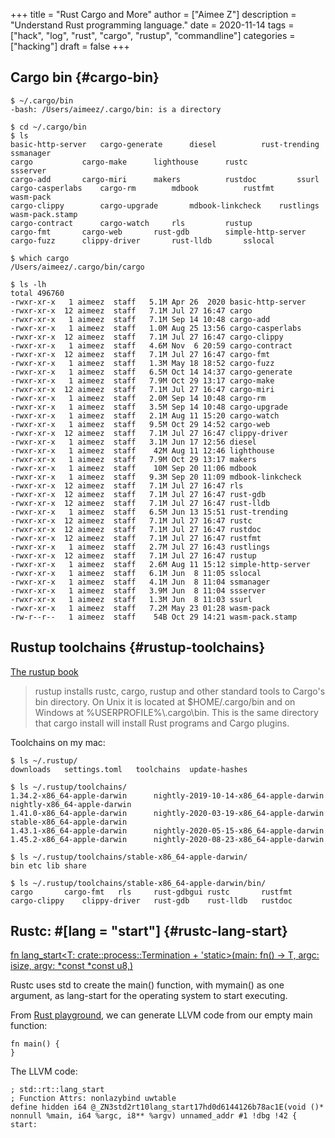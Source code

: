+++
title = "Rust Cargo and More"
author = ["Aimee Z"]
description = "Understand Rust programming language."
date = 2020-11-14
tags = ["hack", "log", "rust", "cargo", "rustup", "commandline"]
categories = ["hacking"]
draft = false
+++

## Cargo bin {#cargo-bin}

```nil
$ ~/.cargo/bin
-bash: /Users/aimeez/.cargo/bin: is a directory

$ cd ~/.cargo/bin
$ ls
basic-http-server	cargo-generate		diesel			rust-trending		ssmanager
cargo			cargo-make		lighthouse		rustc			ssserver
cargo-add		cargo-miri		makers			rustdoc			ssurl
cargo-casperlabs	cargo-rm		mdbook			rustfmt			wasm-pack
cargo-clippy		cargo-upgrade		mdbook-linkcheck	rustlings		wasm-pack.stamp
cargo-contract		cargo-watch		rls			rustup
cargo-fmt		cargo-web		rust-gdb		simple-http-server
cargo-fuzz		clippy-driver		rust-lldb		sslocal

$ which cargo
/Users/aimeez/.cargo/bin/cargo

$ ls -lh
total 496760
-rwxr-xr-x   1 aimeez  staff   5.1M Apr 26  2020 basic-http-server
-rwxr-xr-x  12 aimeez  staff   7.1M Jul 27 16:47 cargo
-rwxr-xr-x   1 aimeez  staff   7.1M Sep 14 10:48 cargo-add
-rwxr-xr-x   1 aimeez  staff   1.0M Aug 25 13:56 cargo-casperlabs
-rwxr-xr-x  12 aimeez  staff   7.1M Jul 27 16:47 cargo-clippy
-rwxr-xr-x   1 aimeez  staff   4.6M Nov  6 20:59 cargo-contract
-rwxr-xr-x  12 aimeez  staff   7.1M Jul 27 16:47 cargo-fmt
-rwxr-xr-x   1 aimeez  staff   1.3M May 18 18:52 cargo-fuzz
-rwxr-xr-x   1 aimeez  staff   6.5M Oct 14 14:37 cargo-generate
-rwxr-xr-x   1 aimeez  staff   7.9M Oct 29 13:17 cargo-make
-rwxr-xr-x  12 aimeez  staff   7.1M Jul 27 16:47 cargo-miri
-rwxr-xr-x   1 aimeez  staff   2.0M Sep 14 10:48 cargo-rm
-rwxr-xr-x   1 aimeez  staff   3.5M Sep 14 10:48 cargo-upgrade
-rwxr-xr-x   1 aimeez  staff   2.1M Aug 11 15:20 cargo-watch
-rwxr-xr-x   1 aimeez  staff   9.5M Oct 29 14:52 cargo-web
-rwxr-xr-x  12 aimeez  staff   7.1M Jul 27 16:47 clippy-driver
-rwxr-xr-x   1 aimeez  staff   3.1M Jun 17 12:56 diesel
-rwxr-xr-x   1 aimeez  staff    42M Aug 11 12:46 lighthouse
-rwxr-xr-x   1 aimeez  staff   7.9M Oct 29 13:17 makers
-rwxr-xr-x   1 aimeez  staff    10M Sep 20 11:06 mdbook
-rwxr-xr-x   1 aimeez  staff   9.3M Sep 20 11:09 mdbook-linkcheck
-rwxr-xr-x  12 aimeez  staff   7.1M Jul 27 16:47 rls
-rwxr-xr-x  12 aimeez  staff   7.1M Jul 27 16:47 rust-gdb
-rwxr-xr-x  12 aimeez  staff   7.1M Jul 27 16:47 rust-lldb
-rwxr-xr-x   1 aimeez  staff   6.5M Jun 13 15:51 rust-trending
-rwxr-xr-x  12 aimeez  staff   7.1M Jul 27 16:47 rustc
-rwxr-xr-x  12 aimeez  staff   7.1M Jul 27 16:47 rustdoc
-rwxr-xr-x  12 aimeez  staff   7.1M Jul 27 16:47 rustfmt
-rwxr-xr-x   1 aimeez  staff   2.7M Jul 27 16:43 rustlings
-rwxr-xr-x  12 aimeez  staff   7.1M Jul 27 16:47 rustup
-rwxr-xr-x   1 aimeez  staff   2.6M Aug 11 15:12 simple-http-server
-rwxr-xr-x   1 aimeez  staff   6.1M Jun  8 11:05 sslocal
-rwxr-xr-x   1 aimeez  staff   4.1M Jun  8 11:04 ssmanager
-rwxr-xr-x   1 aimeez  staff   3.9M Jun  8 11:04 ssserver
-rwxr-xr-x   1 aimeez  staff   1.3M Jun  8 11:03 ssurl
-rwxr-xr-x   1 aimeez  staff   7.2M May 23 01:28 wasm-pack
-rw-r--r--   1 aimeez  staff    54B Oct 29 14:21 wasm-pack.stamp
```


## Rustup toolchains {#rustup-toolchains}

[The rustup book](https://rust-lang.github.io/rustup/installation/index.html)
>rustup installs rustc, cargo, rustup and other standard tools
to Cargo's bin directory. On Unix it is located at $HOME/.cargo/bin
and on Windows at %USERPROFILE%\\.cargo\bin.
This is the same directory that cargo install will
install Rust programs and Cargo plugins.

Toolchains on my mac:

```nil
$ ls ~/.rustup/
downloads	settings.toml	toolchains	update-hashes

$ ls ~/.rustup/toolchains/
1.34.2-x86_64-apple-darwin		nightly-2019-10-14-x86_64-apple-darwin	nightly-x86_64-apple-darwin
1.41.0-x86_64-apple-darwin		nightly-2020-03-19-x86_64-apple-darwin	stable-x86_64-apple-darwin
1.43.1-x86_64-apple-darwin		nightly-2020-05-15-x86_64-apple-darwin
1.45.2-x86_64-apple-darwin		nightly-2020-08-23-x86_64-apple-darwin

$ ls ~/.rustup/toolchains/stable-x86_64-apple-darwin/
bin	etc	lib	share

$ ls ~/.rustup/toolchains/stable-x86_64-apple-darwin/bin/
cargo		cargo-fmt	rls		rust-gdbgui	rustc		rustfmt
cargo-clippy	clippy-driver	rust-gdb	rust-lldb	rustdoc
```


## Rustc: #[lang = "start"] {#rustc-lang-start}

[fn lang\_start<T: crate::process::Termination + 'static>(main: fn() -> T, argc: isize, argv: \*const \*const u8,)](https://github.com/rust-lang/rust/blob/master/library/std/src/rt.rs#L60)

Rustc uses std to create the main() function,
with mymain() as one argument,
as lang-start for the operating system
to start executing.

From [Rust playground](https://play.rust-lang.org/), we can generate LLVM code from
our empty main function:

```nil
fn main() {
}
```

The LLVM code:

```nil
; std::rt::lang_start
; Function Attrs: nonlazybind uwtable
define hidden i64 @_ZN3std2rt10lang_start17hd0d6144126b78ac1E(void ()* nonnull %main, i64 %argc, i8** %argv) unnamed_addr #1 !dbg !42 {
start:
```